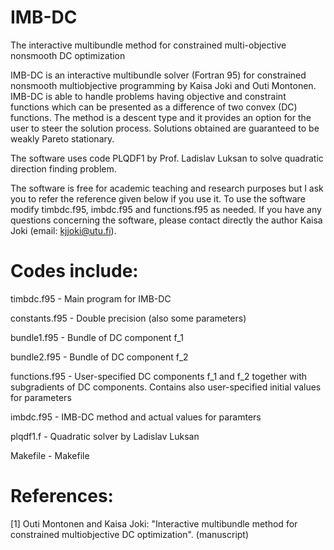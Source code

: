 # IMB-DC
The interactive multibundle method for constrained multi-objective nonsmooth DC optimization

IMB-DC is an interactive multibundle solver (Fortran 95) for constrained nonsmooth multiobjective programming by Kaisa Joki and Outi Montonen. IMB-DC is able to handle problems having objective and constraint functions which can be presented as a difference of two convex (DC) functions. The method is a descent type and it provides an option for the user to steer the solution process. Solutions obtained are guaranteed to be weakly Pareto stationary.

The software uses code PLQDF1 by Prof. Ladislav Luksan to solve quadratic direction finding problem.

The software is free for academic teaching and research purposes but I ask you to refer the reference given below if you use it. To use the software modify timbdc.f95, imbdc.f95 and functions.f95 as needed. If you have any questions concerning the software, please contact directly the author Kaisa Joki (email: kjjoki@utu.fi).

# Codes include:        
                                                                                              
timbdc.f95         - Main program for IMB-DC    

constants.f95      - Double precision (also some parameters)                       

bundle1.f95        - Bundle of DC component f_1                                    

bundle2.f95        - Bundle of DC component f_2                                    

functions.f95      - User-specified DC components f_1 and f_2 together with subgradients of DC components. Contains also user-specified initial values for parameters                                 

imbdc.f95          - IMB-DC method and actual values for paramters                                                  
                                                                                              
plqdf1.f           - Quadratic solver by Ladislav Luksan                           
                                                                                              
Makefile           - Makefile                                                      
                                                                                              
                                                                                
# References:                                                                        
                                                                                              
[1] Outi Montonen and Kaisa Joki: "Interactive multibundle method for constrained multiobjective DC optimization". (manuscript)                                     
